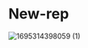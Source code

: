 # New-rep



![1695314398059 (1)](https://github.com/szczepankozdeba/New-rep/assets/48669369/8a5e85da-1111-484b-a002-1fb4a6e5f8a5)
